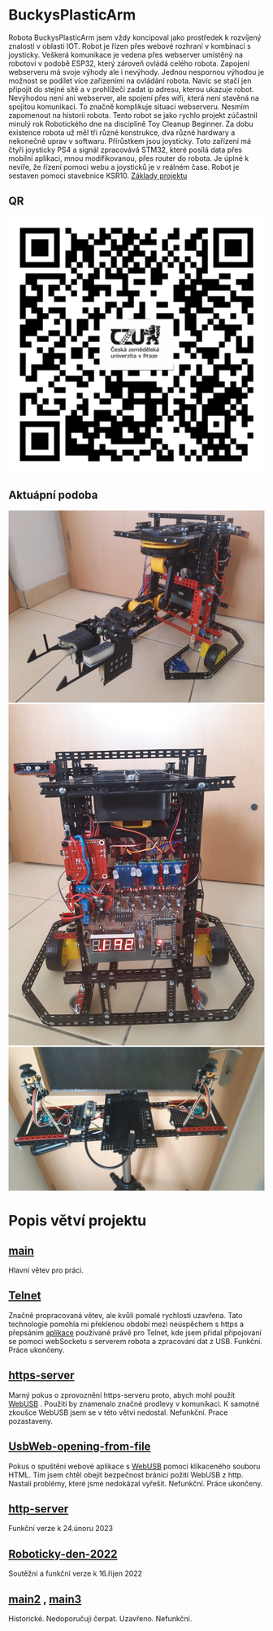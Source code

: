 # BuckysPlasticArm

Robota BuckysPlasticArm jsem vždy koncipoval jako prostředek k rozvíjený znalostí v oblasti IOT. Robot je řízen přes webové rozhraní v kombinaci s joysticky. Veškerá komunikace je vedena přes webserver umístěný na robotovi v podobě ESP32, který zároveň ovládá celého robota.
Zapojení webserveru má svoje výhody ale i nevýhody. Jednou nespornou výhodou je možnost se podílet více zařízeními na ovládání robota. Navíc se stačí jen připojit do stejné sítě a v prohlížeči zadat ip adresu, kterou ukazuje robot. 
Nevýhodou není ani webserver, ale spojení přes wifi, která není stavěná na spojitou komunikaci. To značně komplikuje situaci webserveru. 
Nesmím zapomenout na historii robota. Tento robot se jako rychlo projekt zúčastnil minulý rok Robotického dne na disciplíně Toy Cleanup Beginner. Za dobu existence robota už měl tři různé konstrukce, dva různé hardwary a nekonečně uprav v softwaru. Přírůstkem jsou joysticky. Toto zařízení má čtyři joysticky PS4 a signál zpracovává STM32, které posílá data přes mobilní aplikaci, mnou modifikovanou, přes router do robota. Je úplné k nevíře, že řízení pomoci webu a joysticků je v reálném čase.
Robot je sestaven pomoci stavebnice KSR10. 
[Základy projektu](https://randomnerdtutorials.com/esp32-web-server-websocket-sliders/)

## QR
<img src = "fotodokumentace/QR.png">


## Aktuápní podoba

<img src = "fotodokumentace/sezona 2023/31.05.23a.jpg">
<img src = "fotodokumentace/sezona 2023/31.05.23b.jpg">
<img src = "fotodokumentace/sezona 2023/31.05.23c.jpg">

# Popis větví projektu
## [main](https://github.com/PNmJunior/RB2022-TymRECYLKON-TCB-BuckysPlasticArm/tree/main) 
Hlavní větev pro práci.
## [Telnet](https://github.com/PNmJunior/RB2022-TymRECYLKON-TCB-BuckysPlasticArm/tree/Telnet) 
Značně propracovaná větev, ale kvůli pomalé rychlosti uzavřena. Tato technologie pomohla mi překlenou období mezi neúspěchem s https a přepsáním [aplikace](https://github.com/PNmJunior/usb-serial-telnet-server/tree/java-android-websocket-client) používané právě pro Telnet, kde jsem přidal připojovaní se pomoci webSocketu s serverem robota a zpracování dat z USB. 
Funkční. Práce ukončeny.
## [https-server](https://github.com/PNmJunior/RB2022-TymRECYLKON-TCB-BuckysPlasticArm/tree/https-server) 
Marný pokus o zprovoznění https-serveru proto, abych mohl použít [WebUSB](https://developer.chrome.com/articles/usb/) . Použití by znamenalo značné prodlevy v komunikaci. K samotné zkoušce WebUSB jsem se v této větvi nedostal. 
Nefunkční. Prace pozastaveny.
## [UsbWeb-opening-from-file](https://github.com/PNmJunior/RB2022-TymRECYLKON-TCB-BuckysPlasticArm/tree/UsbWeb-opening-from-file) 
Pokus o spuštění webové aplikace s [WebUSB](https://developer.chrome.com/articles/usb/) pomoci klikaceného souboru HTML. Tím jsem chtěl obejit bezpečnost bránicí požití WebUSB z http. Nastali problémy, které jsme nedokázal vyřešit. 
Nefunkční. Práce ukončeny.
## [http-server](https://github.com/PNmJunior/RB2022-TymRECYLKON-TCB-BuckysPlasticArm/tree/http-server) 
Funkční verze k 24.únoru 2023
## [Roboticky-den-2022](https://github.com/PNmJunior/RB2022-TymRECYLKON-TCB-BuckysPlasticArm/tree/Roboticky-den-2022) 
Soutěžní a funkční verze k 16.řijen 2022
## [main2](https://github.com/PNmJunior/RB2022-TymRECYLKON-TCB-BuckysPlasticArm/tree/main2) , [main3](https://github.com/PNmJunior/RB2022-TymRECYLKON-TCB-BuckysPlasticArm/tree/main3) 
Historické. Nedoporučuji čerpat. Uzavřeno. Nefunkční.